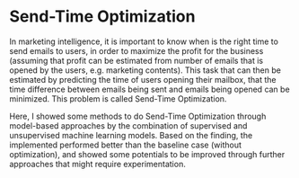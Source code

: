 # Send-Time Optimization

In marketing intelligence, it is important to know when is the right time to send emails to users, in order to maximize the profit for the business (assuming that profit can be estimated from number of emails that is opened by the users, e.g. marketing contents). This task that can then be estimated by predicting the time of users opening their mailbox, that the time difference between emails being sent and emails being opened can be minimized. This problem is called Send-Time Optimization.

Here, I showed some methods to do Send-Time Optimization through model-based approaches by the combination of supervised and unsupervised machine learning models. Based on the finding, the implemented performed better than the baseline case (without optimization), and showed some potentials to be improved through further approaches that might require experimentation.
